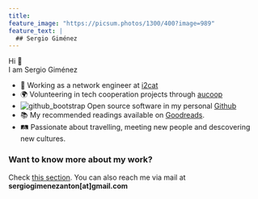 ```yaml
---
title: 
feature_image: "https://picsum.photos/1300/400?image=989"
feature_text: |
  ## Sergio Giménez
---
```


Hi 👋  
I am Sergio Giménez

* 📡 Working as a network engineer at [i2cat](https://i2cat.net/)
* 🌍 Volunteering in tech cooperation projects through [aucoop](https://aucoop.upc.edu/en)
* ![github_bootstrap](https://icons.getbootstrap.com/icons/github.svg) Open source software in my personal [Github](https://github.com/sergio-gimenez)
* 📚 My recommended readings available on [Goodreads](https://www.goodreads.com/review/list/127709049-sergio-gim-nez?ref=nav_mybooks).
* 🛤 Passionate about travelling, meeting new people and descovering new cultures.

### Want to know more about my work?

 Check [this section](/about/). You can also reach me via mail at __sergiogimenezanton[at]gmail.com__
